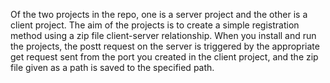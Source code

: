 Of the two projects in the repo, one is a server project and the other is a client project. The aim of the projects is to create a simple registration method using a zip file client-server relationship.
When you install and run the projects, the postt request on the server is triggered by the appropriate get request sent from the port you created in the client project, and the zip file given as a path is saved to the specified path.
